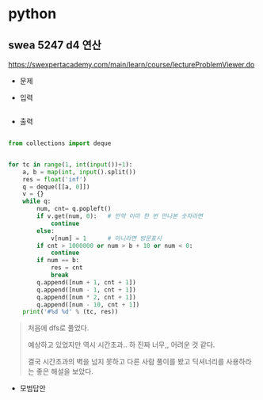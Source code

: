 # python

## swea 5247 d4 연산

https://swexpertacademy.com/main/learn/course/lectureProblemViewer.do



> 

* 문제

  > 
  
* 입력

  > 
  >
  > ```bash
  >
  > ```
  
* 출력

  > 
  >
  > ```bash
  >
  > ```



```python
from collections import deque


for tc in range(1, int(input())+1):
    a, b = map(int, input().split())
    res = float('inf')
    q = deque([[a, 0]])
    v = {}
    while q:
        num, cnt= q.popleft()
        if v.get(num, 0):   # 만약 이미 한 번 만나본 숫자라면
            continue
        else:
            v[num] = 1      # 아니라면 방문표시
        if cnt > 1000000 or num > b + 10 or num < 0:
            continue
        if num == b:
            res = cnt
            break
        q.append([num + 1, cnt + 1])
        q.append([num - 1, cnt + 1])
        q.append([num * 2, cnt + 1])
        q.append([num - 10, cnt + 1])
    print('#%d %d' % (tc, res))
```

> 처음에 dfs로 풀었다.
>
> 예상하고 있었지만 역시 시간초과.. 하 진짜 너무,, 어려운 것 같다.
>
> 결국 시간초과의 벽을 넘지 못하고 다른 사람 풀이를 봤고 딕셔너리를 사용하라는 좋은 해설을 보았다.



* 모범답안

  ```python
  
  ```
  
  > 